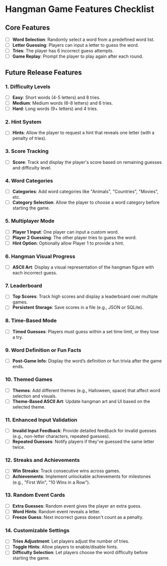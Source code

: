 # Hangman Game Features Checklist

## Core Features
- [ ] **Word Selection**: Randomly select a word from a predefined word list.
- [ ] **Letter Guessing**: Players can input a letter to guess the word.
- [ ] **Tries**: The player has 6 incorrect guess attempts.
- [ ] **Game Replay**: Prompt the player to play again after each round.

## Future Release Features

### 1. Difficulty Levels
- [ ] **Easy**: Short words (4-5 letters) and 8 tries.
- [ ] **Medium**: Medium words (6-8 letters) and 6 tries.
- [ ] **Hard**: Long words (9+ letters) and 4 tries.

### 2. Hint System
- [ ] **Hints**: Allow the player to request a hint that reveals one letter (with a penalty of tries).

### 3. Score Tracking
- [ ] **Score**: Track and display the player's score based on remaining guesses and difficulty level.

### 4. Word Categories
- [ ] **Categories**: Add word categories like "Animals", "Countries", "Movies", etc.
- [ ] **Category Selection**: Allow the player to choose a word category before starting the game.

### 5. Multiplayer Mode
- [ ] **Player 1 Input**: One player can input a custom word.
- [ ] **Player 2 Guessing**: The other player tries to guess the word.
- [ ] **Hint Option**: Optionally allow Player 1 to provide a hint.

### 6. Hangman Visual Progress
- [ ] **ASCII Art**: Display a visual representation of the hangman figure with each incorrect guess.

### 7. Leaderboard
- [ ] **Top Scores**: Track high scores and display a leaderboard over multiple games.
- [ ] **Persistent Storage**: Save scores in a file (e.g., JSON or SQLite).

### 8. Time-Based Mode
- [ ] **Timed Guesses**: Players must guess within a set time limit, or they lose a try.

### 9. Word Definition or Fun Facts
- [ ] **Post-Game Info**: Display the word’s definition or fun trivia after the game ends.

### 10. Themed Games
- [ ] **Themes**: Add different themes (e.g., Halloween, space) that affect word selection and visuals.
- [ ] **Theme-Based ASCII Art**: Update hangman art and UI based on the selected theme.

### 11. Enhanced Input Validation
- [ ] **Invalid Input Feedback**: Provide detailed feedback for invalid guesses (e.g., non-letter characters, repeated guesses).
- [ ] **Repeated Guesses**: Notify players if they've guessed the same letter twice.

### 12. Streaks and Achievements
- [ ] **Win Streaks**: Track consecutive wins across games.
- [ ] **Achievements**: Implement unlockable achievements for milestones (e.g., "First Win", "10 Wins in a Row").

### 13. Random Event Cards
- [ ] **Extra Guesses**: Random event gives the player an extra guess.
- [ ] **Word Hints**: Random event reveals a letter.
- [ ] **Freeze Guess**: Next incorrect guess doesn't count as a penalty.

### 14. Customizable Settings
- [ ] **Tries Adjustment**: Let players adjust the number of tries.
- [ ] **Toggle Hints**: Allow players to enable/disable hints.
- [ ] **Difficulty Selection**: Let players choose the word difficulty before starting the game.
